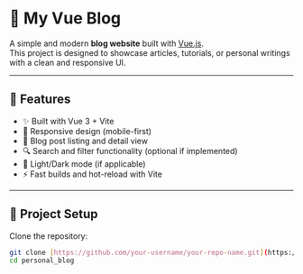 # 📝 My Vue Blog

A simple and modern **blog website** built with [Vue.js](https://vuejs.org/).  
This project is designed to showcase articles, tutorials, or personal writings with a clean and responsive UI.

---

## 🚀 Features
- ✨ Built with Vue 3 + Vite
- 📱 Responsive design (mobile-first)
- 📰 Blog post listing and detail view
- 🔍 Search and filter functionality (optional if implemented)
- 🌙 Light/Dark mode (if applicable)
- ⚡ Fast builds and hot-reload with Vite

---

## 📂 Project Setup

Clone the repository:
```bash
git clone [https://github.com/your-username/your-repo-name.git](https://github.com/anaik31/personal_blog.git)
cd personal_blog
